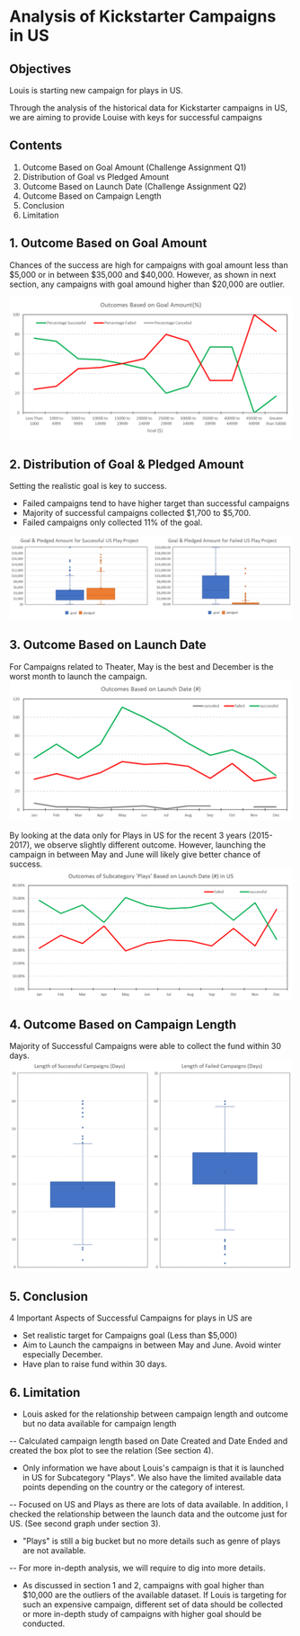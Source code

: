 # Analysis of Kickstarter Campaigns in US

## Objectives
Louis is starting new campaign for plays in US.

Through the analysis of the historical data for Kickstarter campaigns in US, we are aiming to provide Louise with keys for successful campaigns

## Contents
1. Outcome Based on Goal Amount (Challenge Assignment Q1)
2. Distribution of Goal vs Pledged Amount 
3. Outcome Based on Launch Date (Challenge Assignment Q2)
4. Outcome Based on Campaign Length
5. Conclusion
6. Limitation

## 1. Outcome Based on Goal Amount
Chances of the success are high for campaigns with goal amount less than $5,000 or in between $35,000 and $40,000.
However, as shown in next section, any campaigns with goal amound higher than $20,000 are outlier.

![01 - Outcome based on goal.png](https://github.com/TaishiMatsuda/kickstarter-analysis/blob/master/01%20-%20Outcome%20based%20on%20goal.png)

## 2. Distribution of Goal & Pledged Amount
Setting the realistic goal is key to success.
 - Failed campaigns tend to have higher target than successful campaigns
 - Majority of successful campaigns collected $1,700 to $5,700.
 - Failed campaigns only collected 11% of the goal.

![02 - Goal vs Pledged.png](https://github.com/TaishiMatsuda/kickstarter-analysis/blob/master/02%20-%20Goal%20vs%20Pledged.png)


## 3. Outcome Based on Launch Date
For Campaigns related to Theater, May is the best and December is the worst month to launch the campaign.
![03 - Outcome by Launch Date.png](https://github.com/TaishiMatsuda/kickstarter-analysis/blob/master/03%20-%20Outcome%20by%20Launch%20Date.png)

By looking at the data only for Plays in US for the recent 3 years (2015-2017), we observe slightly different outcome. However, launching the campaign in between May and June will likely give better chance of success.
![05 - Outcome by Launch Date in US for Plays.png](https://github.com/TaishiMatsuda/kickstarter-analysis/blob/master/05%20-%20Outcome%20by%20Launch%20Date%20in%20US%20for%20Plays.png)

## 4. Outcome Based on Campaign Length
Majority of Successful Campaigns were able to collect the fund within 30 days. 
![04 - Outcome by Campaign Length.png](https://github.com/TaishiMatsuda/kickstarter-analysis/blob/master/04%20-%20Outcome%20by%20Campaign%20Length.png)

## 5. Conclusion
4 Important Aspects of Successful Campaigns for plays in US are
 - Set realistic target for Campaigns goal (Less than $5,000)
 - Aim to Launch the campaigns in between May and June. Avoid winter especially December.
 - Have plan to raise fund within 30 days.
 
## 6. Limitation
- Louis asked for the relationship between campaign length and outcome but no data available for campaign length

-- Calculated campaign length based on Date Created and Date Ended and created the box plot to see the relation (See section 4).
- Only information we have about Louis's campaign is that it is launched in US for Subcategory "Plays". We also have the limited available data points depending on the country or the category of interest.

-- Focused on US and Plays as there are lots of data available. In addition, I checked the relationship between the launch data and the outcome just for US. (See second graph under section 3).
- "Plays" is still a big bucket but no more details such as genre of plays are not available.

-- For more in-depth analysis, we will require to dig into more details.

- As discussed in section 1 and 2, campaigns with goal higher than $10,000 are the outliers of the available dataset. If Louis is targeting for such an expensive campaign, different set of data should be collected or more in-depth study of campaigns with higher goal should be conducted.
